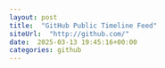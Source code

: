 ```yaml
---
layout: post
title:  "GitHub Public Timeline Feed"
siteUrl:  "http://github.com/"
date:  2025-03-13 19:45:16+00:00
categories: github
---
```

